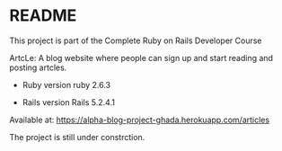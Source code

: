# README

This project is part of the Complete Ruby on Rails Developer Course

ArtcLe:
A blog website where people can sign up and start reading and posting artcles.


* Ruby version 
ruby 2.6.3

* Rails version 
Rails 5.2.4.1


Available at:
https://alpha-blog-project-ghada.herokuapp.com/articles

The project is still under constrction.